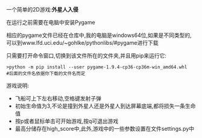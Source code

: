一个简单的2D游戏:**外星人入侵**

在运行之前需要在电脑中安装Pygame

相应的pygame文件已经在仓库中,我的电脑是windows64位,如果是不同类型的,可以到www.lfd.uci.edu/~gohlke/pythonlibs/#pygame进行下载

只需要打开命令窗口,切换到该文件所在的文件夹,并且用pip来运行它:

```
>python -m pip install --user pygame-1.9.4-cp36-cp36m-win_amd64.whl
#后面的文件名依据你下载的文件名而定
```

游戏说明:

- 飞船可上下左右移动,空格键发射子弹
- 初始生命值为3,不论是撞到外星人还是外星人到达屏幕底端,都将损失一条生命值
- 按p或者鼠标单击可开始游戏,按q可退出游戏
- 最高分储存在high_score中,此外,游戏中的一些参数设置在文件settings.py中

